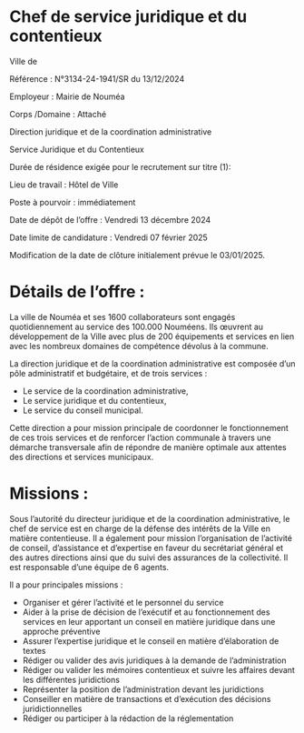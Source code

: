 # Chef de service juridique et du contentieux

Ville de

Référence : N°3134-24-1941/SR du 13/12/2024

Employeur : Mairie de Nouméa

Corps /Domaine : Attaché

Direction juridique et de la coordination administrative

Service Juridique et du Contentieux

Durée de résidence exigée pour le recrutement sur titre (1):

Lieu de travail : Hôtel de Ville

Poste à pourvoir : immédiatement

Date de dépôt de l’offre : Vendredi 13 décembre 2024

Date limite de candidature : Vendredi 07 février 2025

Modification de la date de clôture initialement prévue le 03/01/2025.

# Détails de l’offre :

La ville de Nouméa et ses 1600 collaborateurs sont engagés quotidiennement au service des 100.000 Nouméens. Ils œuvrent au développement de la Ville avec plus de 200 équipements et services en lien avec les nombreux domaines de compétence dévolus à la commune.

La direction juridique et de la coordination administrative est composée d’un pôle administratif et budgétaire, et de trois services :

- Le service de la coordination administrative,
- Le service juridique et du contentieux,
- Le service du conseil municipal.

Cette direction a pour mission principale de coordonner le fonctionnement de ces trois services et de renforcer l’action communale à travers une démarche transversale afin de répondre de manière optimale aux attentes des directions et services municipaux.

# Missions :

Sous l’autorité du directeur juridique et de la coordination administrative, le chef de service est en charge de la défense des intérêts de la Ville en matière contentieuse. Il a également pour mission l’organisation de l’activité de conseil, d’assistance et d’expertise en faveur du secrétariat général et des autres directions ainsi que du suivi des assurances de la collectivité. Il est responsable d’une équipe de 6 agents.

Il a pour principales missions :

- Organiser et gérer l’activité et le personnel du service
- Aider à la prise de décision de l’exécutif et au fonctionnement des services en leur apportant un conseil en matière juridique dans une approche préventive
- Assurer l’expertise juridique et le conseil en matière d’élaboration de textes
- Rédiger ou valider des avis juridiques à la demande de l’administration
- Rédiger ou valider les mémoires contentieux et suivre les affaires devant les différentes juridictions
- Représenter la position de l’administration devant les juridictions
- Conseiller en matière de transactions et d’exécution des décisions juridictionnelles
- Rédiger ou participer à la rédaction de la réglementation